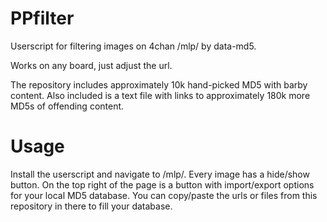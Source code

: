# PPfilter
Userscript for filtering images on 4chan /mlp/ by data-md5.

Works on any board, just adjust the url.

The repository includes approximately 10k hand-picked MD5 with barby content. Also included is a text file with links to approximately 180k more MD5s of offending content.

# Usage

Install the userscript and navigate to /mlp/. Every image has a hide/show button. On the top right of the page is a button with import/export options for your local MD5 database. You can copy/paste the urls or files from this repository in there to fill your database.


